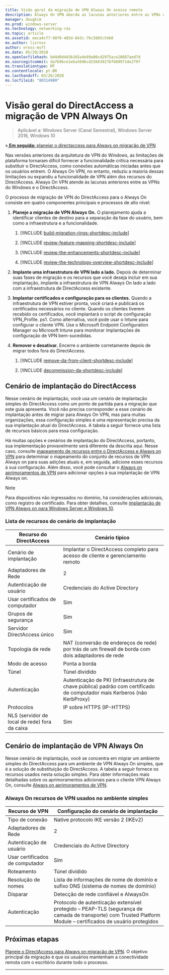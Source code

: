 ```yaml
---
title: Visão geral da migração de VPN Always On acesso remoto
description: Always On VPN aborda as lacunas anteriores entre as VPNs do Windows e o DirectAccess e como migrar do DirectAccess para Always On VPN.
manager: dougkim
ms.prod: windows-server
ms.technology: networking-ras
ms.topic: article
ms.assetid: eeca4cf7-90f0-485d-843c-76c5885c54b0
ms.author: lizross
author: eross-msft
ms.date: 05/29/2018
ms.openlocfilehash: bd4d0d4d3b165a4e89a00cd2975ace20687aed7d
ms.sourcegitcommit: da7b9bce1eba369bcd156639276f6899714e279f
ms.translationtype: MT
ms.contentlocale: pt-BR
ms.lasthandoff: 03/26/2020
ms.locfileid: "80314980"
---
```

# <a name="overview-of-the-directaccess-to-always-on-vpn-migration"></a>Visão geral do DirectAccess a migração de VPN Always On 

>Aplicável a: Windows Server (Canal Semestral), Windows Server 2016, Windows 10

&#187;[ **Em seguida:** planejar o directaccess para Always on migração de VPN](da-always-on-migration-planning.md)

Nas versões anteriores da arquitetura de VPN do Windows, as limitações de plataforma tornaram difícil fornecer a funcionalidade crítica necessária para substituir o DirectAccess, como conexões automáticas iniciadas antes que os usuários entrem. O Always On VPN, no entanto, reduziu a maioria dessas limitações ou expandiu a funcionalidade de VPN além dos recursos do DirectAccess. Always On VPN atende às lacunas anteriores entre as VPNs do Windows e o DirectAccess.

O processo de migração de VPN do DirectAccess para o Always On consiste em quatro componentes principais e processos de alto nível:


1.  **Planeje a migração de VPN Always On.** O planejamento ajuda a identificar clientes de destino para a separação da fase do usuário, bem como a infraestrutura e a funcionalidade.

    1.  [!INCLUDE [build-migration-rings-shortdesc-include](../includes/build-migration-rings-shortdesc-include.md)]

    2.  [!INCLUDE [review-feature-mapping-shortdesc-include](../includes/review-feature-mapping-shortdesc-include.md)] 

    3.  [!INCLUDE [review-the-enhancements-shortdesc-include](../includes/review-the-enhancements-shortdesc-include.md)] 

    4.  [!INCLUDE [review-the-technology-overview-shortdesc-include](../includes/review-the-technology-overview-shortdesc-include.md)]

2.  **Implante uma infraestrutura de VPN lado a lado.** Depois de determinar suas fases de migração e os recursos que você deseja incluir em sua implantação, implante a infraestrutura de VPN Always On lado a lado com a infraestrutura de DirectAccess existente.  

3.  **Implantar certificados e configuração para os clientes.**  Quando a infraestrutura de VPN estiver pronta, você criará e publicará os certificados necessários no cliente. Quando os clientes tiverem recebido os certificados, você implantará o script de configuração VPN_Profile. ps1. Como alternativa, você pode usar o Intune para configurar o cliente VPN. Use o Microsoft Endpoint Configuration Manager ou Microsoft Intune para monitorar implantações de configuração de VPN bem-sucedidas.

4.  **Remover e desativar.** Encerre o ambiente corretamente depois de migrar todos fora do DirectAccess.

    1.  [!INCLUDE [remove-da-from-client-shortdesc-include](../includes/remove-da-from-client-shortdesc-include.md)]

    2.  [!INCLUDE [decommission-da-shortdesc-include](../includes/decommission-da-shortdesc-include.md)]


## <a name="directaccess-deployment-scenario"></a>Cenário de implantação do DirectAccess

Nesse cenário de implantação, você usa um cenário de implantação simples do DirectAccess como um ponto de partida para a migração que este guia apresenta. Você não precisa corresponder a esse cenário de implantação antes de migrar para Always On VPN, mas para muitas organizações, essa configuração simples é uma representação precisa da sua implantação atual do DirectAccess. A tabela a seguir fornece uma lista de recursos básicos para essa configuração.

Há muitas opções e cenários de implantação do DirectAccess, portanto, sua implementação provavelmente será diferente da descrita aqui. Nesse caso, consulte [mapeamento de recursos entre o DirectAccess e Always on VPN](../vpn/vpn-map-da.md) para determinar o mapeamento do conjunto de recursos de VPN Always on para suas adições atuais e, em seguida, adicione esses recursos à sua configuração. Além disso, você pode consultar o [Always on aprimoramentos de VPN](../vpn/always-on-vpn/always-on-vpn-enhancements.md) para adicionar opções à sua implantação de VPN Always on.

>[!NOTE] 
>Para dispositivos não ingressados no domínio, há considerações adicionais, como registro de certificado. Para obter detalhes, consulte [implantação de VPN Always on para Windows Server e Windows 10](../vpn/always-on-vpn/deploy/always-on-vpn-deploy.md).

### <a name="deployment-scenario-feature-list"></a>Lista de recursos do cenário de implantação

| Recurso do DirectAccess | Cenário típico |
|-----|----|
| Cenário de implantação                   | Implantar o DirectAccess completo para acesso de cliente e gerenciamento remoto                                               |
| Adaptadores de Rede                      | 2                                                                                                              |
| Autenticação de usuário                   | Credenciais do Active Directory                                                                                   |
| Usar certificados de computador             | Sim                                                                                                            |
| Grupos de segurança                       | Sim                                                                                                            |
| Servidor DirectAccess único            | Sim                                                                                                            |
| Topologia de rede                      | NAT (conversão de endereços de rede) por trás de um firewall de borda com dois adaptadores de rede                            |
| Modo de acesso                           | Ponta a borda                                                                                                    |
| Túnel                             | Túnel dividido                                                                                                   |
| Autenticação                        | Autenticação de PKI (infraestrutura de chave pública) padrão com certificado de computador mais Kerberos (não KerbProxy) |
| Protocolos                             | IP sobre HTTPS (IP-HTTPS)                                                                                       |
| NLS (servidor de local de rede) fora da caixa | Sim                                                                                                            |

## <a name="always-on-vpn-deployment-scenario"></a>Cenário de implantação de VPN Always On

Nesse cenário de implantação, você se concentra em migrar um ambiente simples do DirectAccess para um ambiente de VPN Always On simples, que é a solução de substituição do DirectAccess. A tabela a seguir fornece os recursos usados nesta solução simples. Para obter informações mais detalhadas sobre os aprimoramentos adicionais para o cliente VPN Always On, consulte [Always on aprimoramentos de VPN](../vpn/always-on-vpn/always-on-vpn-enhancements.md).

### <a name="always-on-vpn-features-used-in-the-simple-environment"></a>Always On recursos de VPN usados no ambiente simples

| Recurso de VPN | Configuração do cenário de implantação |
|-----|-----|
| Tipo de conexão | Native protocolo IKE versão 2 (IKEv2) |
| Adaptadores de Rede   | 2        |
| Autenticação de usuário  | Credenciais do Active Directory            |
| Usar certificados de computador        | Sim                          |
| Roteamento | Túnel dividido |
| Resolução de nomes | Lista de informações de nome de domínio e sufixo DNS (sistema de nomes de domínio) |
| Disparar | Detecção de rede confiável e AlwaysOn |
| Autenticação  | Protocolo de autenticação extensível protegido – PEAP-TLS (segurança de camada de transporte) com Trusted Platform Module – certificados de usuário protegidos |

## <a name="next-step"></a>Próximas etapas

[Planeje o DirectAccess para Always on migração de VPN](da-always-on-migration-planning.md). O objetivo principal da migração é que os usuários mantenham a conectividade remota com o escritório durante todo o processo.

---
